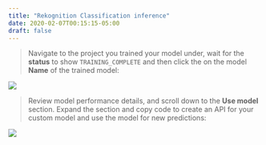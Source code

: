 ```yaml
---
title: "Rekognition Classification inference"
date: 2020-02-07T00:15:15-05:00
draft: false
---
```


> Navigate to the project you trained your model under, wait for the **status** to show ```TRAINING_COMPLETE``` and then click the on the model **Name**  of the trained model:

![](/images/trainingcomplete.png)

> Review model performance details, and scroll down to the **Use model** section. Expand the section and copy code to create an API for your custom model and use the model for new predictions:

![](/images/usemodel.png)